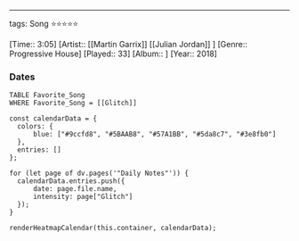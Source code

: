 ---
tags: Song ⭐⭐⭐⭐⭐ 

[Time:: 3:05]
[Artist:: [[Martin Garrix]] [[Julian Jordan]] ]
[Genre:: Progressive House]
[Played:: 33]
[Album:: ]
[Year:: 2018]
### Dates
````dataview
TABLE Favorite_Song
WHERE Favorite_Song = [[Glitch]]
````
  ```dataviewjs
const calendarData = { 
	colors: { 
		blue: ["#9ccfd8", "#5BAAB8", "#57A1BB", "#5da8c7", "#3e8fb0"] 
	}, 
	entries: [] 
}; 

for (let page of dv.pages('"Daily Notes"')) { 
	calendarData.entries.push({ 
		date: page.file.name, 
		intensity: page["Glitch"]
	}); 
} 

renderHeatmapCalendar(this.container, calendarData);
```
